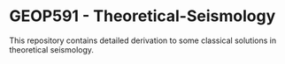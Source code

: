 # GEOP591 - Theoretical-Seismology
This repository contains detailed derivation to some classical solutions in theoretical seismology. 
